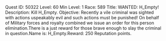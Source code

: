 Quest ID: 50322
Level: 60
Min Level: 1
Race: 589
Title: WANTED: H_Empty!
Description: Kill H_Empty.
Objective: Recently a vile criminal was sighted with actions uspeakably evil and such actions must be punished! On behalf of Military forces and royalty combined we issue an order for this person elimination.There is a just reward for those brave enough to slay the criminal in question.Name is: H_Empty.Reward: 250 Reputation points.
